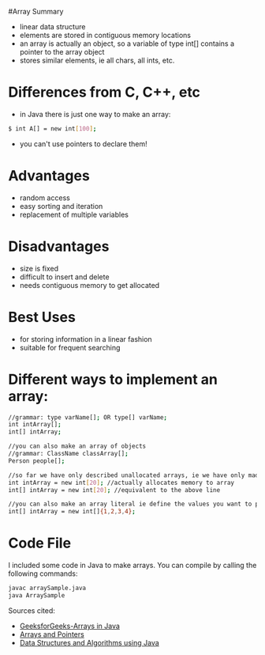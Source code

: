 #Array Summary

- linear data structure
- elements are stored in contiguous memory locations 
- an array is actually an object, so a variable of type int[] contains a pointer to the array object
- stores similar elements, ie all chars, all ints, etc.

# Differences from C, C++, etc
- in Java there is just one way to make an array: 
```sh
$ int A[] = new int[100];
```
- you can't use pointers to declare them!

# Advantages
- random access
- easy sorting and iteration 
- replacement of multiple variables

# Disadvantages
- size is fixed
- difficult to insert and delete
- needs contiguous memory to get allocated

# Best Uses
- for storing information in a linear fashion
- suitable for frequent searching

# Different ways to implement an array:
```sh
//grammar: type varName[]; OR type[] varName;
int intArray[];
int[] intArray;

//you can also make an array of objects
//grammar: ClassName classArray[];
Person people[];

//so far we have only described unallocated arrays, ie we have only made references to arrays
int intArray = new int[20]; //actually allocates memory to array
int[] intArray = new int[20]; //equivalent to the above line

//you can also make an array literal ie define the values you want to put in the array
int[] intArray = new int[]{1,2,3,4};
``` 
# Code File

I included some code in Java to make arrays. You can compile by calling the following commands:
```sh
javac arraySample.java
java ArraySample
```
Sources cited: 

- [GeeksforGeeks-Arrays in Java](https://www.geeksforgeeks.org/arrays-in-java/)
- [Arrays and Pointers](http://www2.lawrence.edu/fast/GREGGJ/CMSC270/Pointers/arrays_and_pointers.html)
- [Data Structures and Algorithms using Java](https://www.mygreatlearning.com/blog/data-structures-using-java/)
